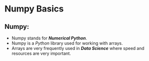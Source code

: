 # **Numpy Basics**

## Numpy:

- Numpy stands for ***Numerical Python***.  
- Numpy is a *Python* library used for working with arrays.
- Arrays are very frequently used in ***Data Science*** where speed and resources are very important.
